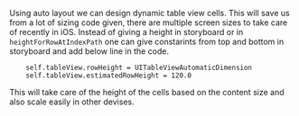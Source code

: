 Using auto layout we can design dynamic table view cells. This will save us from a lot of sizing code given, there are multiple screen sizes to take care of recently in iOS. Instead of giving a height in storyboard or in ``heightForRowAtIndexPath`` one can give constarints from top and bottom in storyboard and add below line in the code.

		self.tableView.rowHeight = UITableViewAutomaticDimension
		self.tableView.estimatedRowHeight = 120.0

This will take care of the height of the cells based on the content size and also scale easily in other devises. 